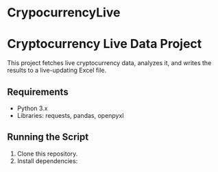 # CrypocurrencyLive


# Cryptocurrency Live Data Project
This project fetches live cryptocurrency data, analyzes it, and writes the results to a live-updating Excel file.

## Requirements
- Python 3.x
- Libraries: requests, pandas, openpyxl

## Running the Script
1. Clone this repository.
2. Install dependencies:
